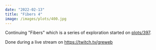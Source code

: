 ```yaml
---
date: "2022-02-13"
title: "Fibers 4"
image: /images/plots/400.jpg
---
```


Continuing "Fibers" which is a series of exploration started on [plots/397](/plots/397).

Done during a live stream on https://twitch.tv/greweb
